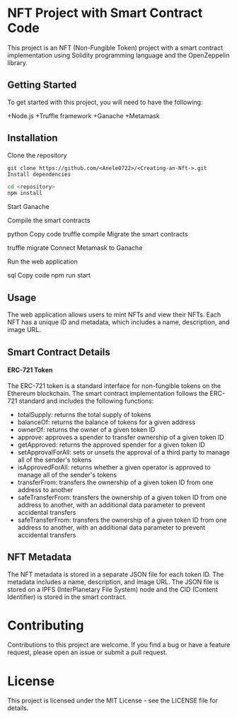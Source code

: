 # NFT Project with Smart Contract Code
This project is an NFT (Non-Fungible Token) project with a smart contract implementation using Solidity programming language and the OpenZeppelin library.

## Getting Started
To get started with this project, you will need to have the following:

+Node.js
+Truffle framework
+Ganache
+Metamask

## Installation
Clone the repository


```
git clone https://github.com/<Anele0722>/<Creating-an-Nft->.git
Install dependencies
````


```bash
cd <repository>
npm install
```

Start Ganache

Compile the smart contracts

python
Copy code
truffle compile
Migrate the smart contracts

truffle migrate
Connect Metamask to Ganache

Run the web application

sql
Copy code
npm run start

## Usage
The web application allows users to mint NFTs and view their NFTs. Each NFT has a unique ID and metadata, which includes a name, description, and image URL.

## Smart Contract Details
#### ERC-721 Token
The ERC-721 token is a standard interface for non-fungible tokens on the Ethereum blockchain. The smart contract implementation follows the ERC-721 standard and includes the following functions:

+ totalSupply: returns the total supply of tokens
+ balanceOf: returns the balance of tokens for a given address
+ ownerOf: returns the owner of a given token ID
+ approve: approves a spender to transfer ownership of a given token ID
+ getApproved: returns the approved spender for a given token ID
+ setApprovalForAll: sets or unsets the approval of a third party to manage all of the sender's tokens
+ isApprovedForAll: returns whether a given operator is approved to manage all of the sender's tokens
+ transferFrom: transfers the ownership of a given token ID from one address to another
+ safeTransferFrom: transfers the ownership of a given token ID from one address to another, with an additional data parameter to prevent accidental transfers
+ safeTransferFrom: transfers the ownership of a given token ID from one address to another, with an additional data parameter to prevent accidental transfers

## NFT Metadata
The NFT metadata is stored in a separate JSON file for each token ID. The metadata includes a name, description, and image URL. The JSON file is stored on a IPFS (InterPlanetary File System) node and the CID (Content Identifier) is stored in the smart contract.

# Contributing
Contributions to this project are welcome. If you find a bug or have a feature request, please open an issue or submit a pull request.

# License
This project is licensed under the MIT License - see the LICENSE file for details.
